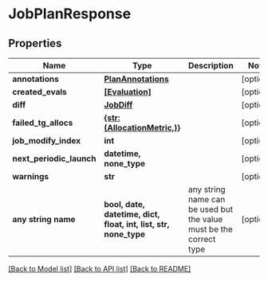 # JobPlanResponse


## Properties
Name | Type | Description | Notes
------------ | ------------- | ------------- | -------------
**annotations** | [**PlanAnnotations**](PlanAnnotations.md) |  | [optional] 
**created_evals** | [**[Evaluation]**](Evaluation.md) |  | [optional] 
**diff** | [**JobDiff**](JobDiff.md) |  | [optional] 
**failed_tg_allocs** | [**{str: (AllocationMetric,)}**](AllocationMetric.md) |  | [optional] 
**job_modify_index** | **int** |  | [optional] 
**next_periodic_launch** | **datetime, none_type** |  | [optional] 
**warnings** | **str** |  | [optional] 
**any string name** | **bool, date, datetime, dict, float, int, list, str, none_type** | any string name can be used but the value must be the correct type | [optional]

[[Back to Model list]](../README.md#documentation-for-models) [[Back to API list]](../README.md#documentation-for-api-endpoints) [[Back to README]](../README.md)


